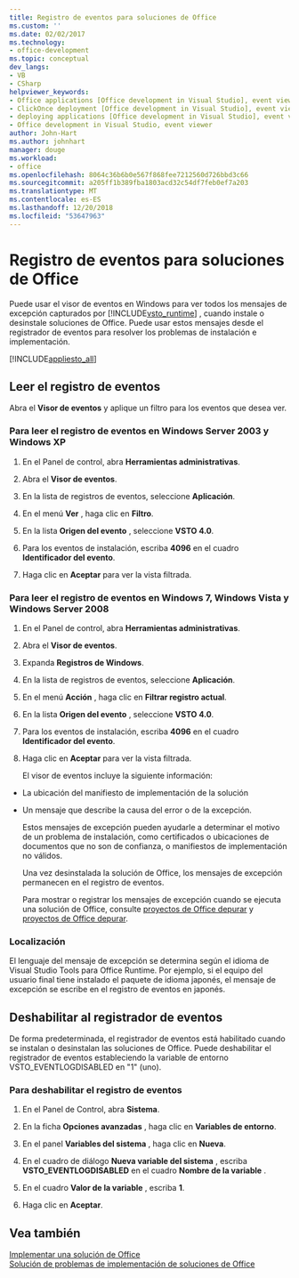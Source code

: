 ```yaml
---
title: Registro de eventos para soluciones de Office
ms.custom: ''
ms.date: 02/02/2017
ms.technology:
- office-development
ms.topic: conceptual
dev_langs:
- VB
- CSharp
helpviewer_keywords:
- Office applications [Office development in Visual Studio], event viewer
- ClickOnce deployment [Office development in Visual Studio], event viewer
- deploying applications [Office development in Visual Studio], event viewer
- Office development in Visual Studio, event viewer
author: John-Hart
ms.author: johnhart
manager: douge
ms.workload:
- office
ms.openlocfilehash: 8064c36b6b0e567f868fee7212560d726bbd3c66
ms.sourcegitcommit: a205ff1b389fba1803acd32c54df7feb0ef7a203
ms.translationtype: MT
ms.contentlocale: es-ES
ms.lasthandoff: 12/20/2018
ms.locfileid: "53647963"
---
```

# <a name="event-logging-for-office-solutions"></a>Registro de eventos para soluciones de Office
  Puede usar el visor de eventos en Windows para ver todos los mensajes de excepción capturados por [!INCLUDE[vsto_runtime](../vsto/includes/vsto-runtime-md.md)] , cuando instale o desinstale soluciones de Office. Puede usar estos mensajes desde el registrador de eventos para resolver los problemas de instalación e implementación.  
  
 [!INCLUDE[appliesto_all](../vsto/includes/appliesto-all-md.md)]  
  
## <a name="read-the-event-log"></a>Leer el registro de eventos  
 Abra el **Visor de eventos** y aplique un filtro para los eventos que desea ver.  
  
### <a name="to-read-the-event-log-in-windows-server-2003-and-windows-xp"></a>Para leer el registro de eventos en Windows Server 2003 y Windows XP  
  
1.  En el Panel de control, abra **Herramientas administrativas**.  
  
2.  Abra el **Visor de eventos**.  
  
3.  En la lista de registros de eventos, seleccione **Aplicación**.  
  
4.  En el menú **Ver** , haga clic en **Filtro**.  
  
5.  En la lista **Origen del evento** , seleccione **VSTO 4.0**.  
  
6.  Para los eventos de instalación, escriba **4096** en el cuadro **Identificador del evento**.  
  
7.  Haga clic en **Aceptar** para ver la vista filtrada.  
  
### <a name="to-read-the-event-log-in-windows-7-windows-vista-and-windows-server-2008"></a>Para leer el registro de eventos en Windows 7, Windows Vista y Windows Server 2008  
  
1. En el Panel de control, abra **Herramientas administrativas**.  
  
2. Abra el **Visor de eventos**.  
  
3. Expanda **Registros de Windows**.  
  
4. En la lista de registros de eventos, seleccione **Aplicación**.  
  
5. En el menú **Acción** , haga clic en **Filtrar registro actual**.  
  
6. En la lista **Origen del evento** , seleccione **VSTO 4.0**.  
  
7. Para los eventos de instalación, escriba **4096** en el cuadro **Identificador del evento**.  
  
8. Haga clic en **Aceptar** para ver la vista filtrada.  
  
   El visor de eventos incluye la siguiente información:  
  
- La ubicación del manifiesto de implementación de la solución  
  
- Un mensaje que describe la causa del error o de la excepción.  
  
  Estos mensajes de excepción pueden ayudarle a determinar el motivo de un problema de instalación, como certificados o ubicaciones de documentos que no son de confianza, o manifiestos de implementación no válidos.  
  
  Una vez desinstalada la solución de Office, los mensajes de excepción permanecen en el registro de eventos.  
  
  Para mostrar o registrar los mensajes de excepción cuando se ejecuta una solución de Office, consulte [proyectos de Office depurar](../vsto/debugging-office-projects.md) y [proyectos de Office depurar](../vsto/debugging-office-projects.md).  
  
### <a name="localization"></a>Localización  
 El lenguaje del mensaje de excepción se determina según el idioma de Visual Studio Tools para Office Runtime. Por ejemplo, si el equipo del usuario final tiene instalado el paquete de idioma japonés, el mensaje de excepción se escribe en el registro de eventos en japonés.  
  
## <a name="disable-the-event-logger"></a>Deshabilitar al registrador de eventos  
 De forma predeterminada, el registrador de eventos está habilitado cuando se instalan o desinstalan las soluciones de Office. Puede deshabilitar el registrador de eventos estableciendo la variable de entorno VSTO_EVENTLOGDISABLED en "1" (uno).  
  
### <a name="to-disable-the-event-log"></a>Para deshabilitar el registro de eventos  
  
1.  En el Panel de Control, abra **Sistema**.  
  
2.  En la ficha **Opciones avanzadas** , haga clic en **Variables de entorno**.  
  
3.  En el panel **Variables del sistema** , haga clic en **Nueva**.  
  
4.  En el cuadro de diálogo **Nueva variable del sistema** , escriba **VSTO_EVENTLOGDISABLED** en el cuadro **Nombre de la variable** .  
  
5.  En el cuadro **Valor de la variable** , escriba **1**.  
  
6.  Haga clic en **Aceptar**.  
  
## <a name="see-also"></a>Vea también  
 [Implementar una solución de Office](../vsto/deploying-an-office-solution.md)   
 [Solución de problemas de implementación de soluciones de Office](../vsto/troubleshooting-office-solution-deployment.md)  
  
  
